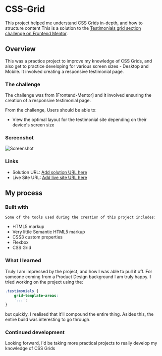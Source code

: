 # CSS-Grid
This project helped me understand CSS Grids in-depth, and how to structure content
This is a solution to the [Testimonials grid section challenge on Frontend Mentor](https://www.frontendmentor.io/challenges/testimonials-grid-section-Nnw6J7Un7).

## Overview

  This was a practice project to improve my knowledge of CSS Grids, and also get to practice developing for various screen sizes - Desktop and Mobile. It involved creating a responsive testimonial page.

### The challenge

   The challenge was from [Frontend-Mentor] and it involved ensuring the creation of a responsive testimonial page.
   
   From the challenge, Users should be able to:
   - View the optimal layout for the testimonial site depending on their device's screen size

### Screenshot

![Screenshot](../images/ScrnSht.png)


### Links

- Solution URL: [Add solution URL here](http://127.0.0.1:5500/index.html)
- Live Site URL: [Add live site URL here](https://spectacular-pudding-db60a0.netlify.app/)


## My process

### Built with

    Some of the tools used during the creation of this project includes:
- HTML5 markup
- Very little Semantic HTML5 markup
- CSS3 custom properties
- Flexbox
- CSS Grid

### What I learned

Truly I am impressed by the project, and how I was able to pull it off. For someone coming from a Product Design background I am truly happy. I tried working on the project using the:

```css
.testimonials {
    grid-template-areas:
    '...';
}
```
but quickly, I realised that it'll compound the entire thing.
Asides this, the entire build was interesting to go through.

### Continued development

Looking forward, I'd be taking more practical projects to really develop my knowledge of CSS Grids
